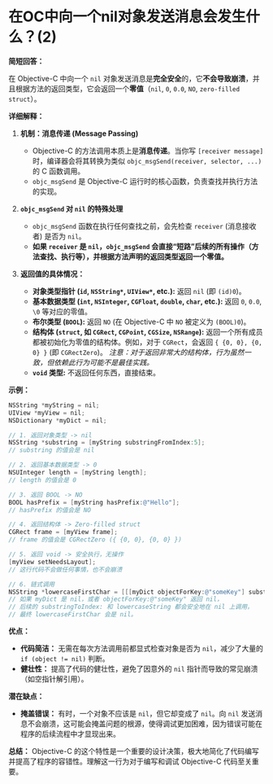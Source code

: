# 在OC中向一个nil对象发送消息会发生什么？(2)

**简短回答：**

在 Objective-C 中向一个 `nil` 对象发送消息是**完全安全**的，它**不会导致崩溃**，并且根据方法的返回类型，它会返回一个**零值**（`nil`, `0`, `0.0`, `NO`, `zero-filled struct`）。

**详细解释：**

1.  **机制：消息传递 (Message Passing)**
    *   Objective-C 的方法调用本质上是**消息传递**。当你写 `[receiver message]` 时，编译器会将其转换为类似 `objc_msgSend(receiver, selector, ...)` 的 C 函数调用。
    *   `objc_msgSend` 是 Objective-C 运行时的核心函数，负责查找并执行方法的实现。

2.  **`objc_msgSend` 对 `nil` 的特殊处理**
    *   `objc_msgSend` 函数在执行任何查找之前，会先检查 `receiver` (消息接收者) 是否为 `nil`。
    *   **如果 `receiver` 是 `nil`，`objc_msgSend` 会直接“短路”后续的所有操作（方法查找、执行等），并根据方法声明的返回类型返回一个零值。**

3.  **返回值的具体情况：**
    *   **对象类型指针 (`id`, `NSString*`, `UIView*`, etc.):** 返回 `nil` (即 `(id)0`)。
    *   **基本数据类型 (`int`, `NSInteger`, `CGFloat`, `double`, `char`, etc.):** 返回 `0`, `0.0`, `\0` 等对应的零值。
    *   **布尔类型 (`BOOL`):** 返回 `NO` (在 Objective-C 中 `NO` 被定义为 `(BOOL)0`)。
    *   **结构体 (`struct`, 如 `CGRect`, `CGPoint`, `CGSize`, `NSRange`):** 返回一个所有成员都被初始化为零值的结构体。例如，对于 `CGRect`，会返回 `{ {0, 0}, {0, 0} }` (即 `CGRectZero`)。 *注意：对于返回非常大的结构体，行为虽然一致，但依赖此行为可能不是最佳实践。*
    *   **`void` 类型:** 不返回任何东西，直接结束。

**示例：**

```objectivec
NSString *myString = nil;
UIView *myView = nil;
NSDictionary *myDict = nil;

// 1. 返回对象类型 -> nil
NSString *substring = [myString substringFromIndex:5];
// substring 的值会是 nil

// 2. 返回基本数据类型 -> 0
NSUInteger length = [myString length];
// length 的值会是 0

// 3. 返回 BOOL -> NO
BOOL hasPrefix = [myString hasPrefix:@"Hello"];
// hasPrefix 的值会是 NO

// 4. 返回结构体 -> Zero-filled struct
CGRect frame = [myView frame];
// frame 的值会是 CGRectZero ({ {0, 0}, {0, 0} })

// 5. 返回 void -> 安全执行，无操作
[myView setNeedsLayout];
// 这行代码不会做任何事情，也不会崩溃

// 6. 链式调用
NSString *lowercaseFirstChar = [[[myDict objectForKey:@"someKey"] substringToIndex:1] lowercaseString];
// 如果 myDict 是 nil，或者 objectForKey:@"someKey" 返回 nil，
// 后续的 substringToIndex: 和 lowercaseString 都会安全地在 nil 上调用，
// 最终 lowercaseFirstChar 会是 nil。
```

**优点：**

*   **代码简洁：** 无需在每次方法调用前都显式检查对象是否为 `nil`，减少了大量的 `if (object != nil)` 判断。
*   **健壮性：** 提高了代码的健壮性，避免了因意外的 `nil` 指针而导致的常见崩溃（如空指针解引用）。

**潜在缺点：**

*   **掩盖错误：** 有时，一个对象不应该是 `nil`，但它却变成了 `nil`。向 `nil` 发送消息不会崩溃，这可能会掩盖问题的根源，使得调试更加困难，因为错误可能在程序的后续流程中才显现出来。

**总结：** Objective-C 的这个特性是一个重要的设计决策，极大地简化了代码编写并提高了程序的容错性。理解这一行为对于编写和调试 Objective-C 代码至关重要。